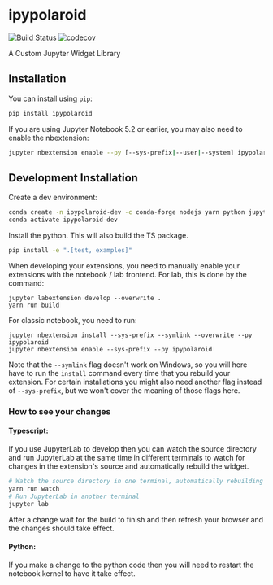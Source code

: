 
# ipypolaroid

[![Build Status](https://travis-ci.org//ipypolaroid.svg?branch=master)](https://travis-ci.org//ipypolaroid)
[![codecov](https://codecov.io/gh//ipypolaroid/branch/master/graph/badge.svg)](https://codecov.io/gh//ipypolaroid)


A Custom Jupyter Widget Library

## Installation

You can install using `pip`:

```bash
pip install ipypolaroid
```

If you are using Jupyter Notebook 5.2 or earlier, you may also need to enable
the nbextension:
```bash
jupyter nbextension enable --py [--sys-prefix|--user|--system] ipypolaroid
```

## Development Installation

Create a dev environment:
```bash
conda create -n ipypolaroid-dev -c conda-forge nodejs yarn python jupyterlab
conda activate ipypolaroid-dev
```

Install the python. This will also build the TS package.
```bash
pip install -e ".[test, examples]"
```

When developing your extensions, you need to manually enable your extensions with the
notebook / lab frontend. For lab, this is done by the command:

```
jupyter labextension develop --overwrite .
yarn run build
```

For classic notebook, you need to run:

```
jupyter nbextension install --sys-prefix --symlink --overwrite --py ipypolaroid
jupyter nbextension enable --sys-prefix --py ipypolaroid
```

Note that the `--symlink` flag doesn't work on Windows, so you will here have to run
the `install` command every time that you rebuild your extension. For certain installations
you might also need another flag instead of `--sys-prefix`, but we won't cover the meaning
of those flags here.

### How to see your changes
#### Typescript:
If you use JupyterLab to develop then you can watch the source directory and run JupyterLab at the same time in different
terminals to watch for changes in the extension's source and automatically rebuild the widget.

```bash
# Watch the source directory in one terminal, automatically rebuilding when needed
yarn run watch
# Run JupyterLab in another terminal
jupyter lab
```

After a change wait for the build to finish and then refresh your browser and the changes should take effect.

#### Python:
If you make a change to the python code then you will need to restart the notebook kernel to have it take effect.

